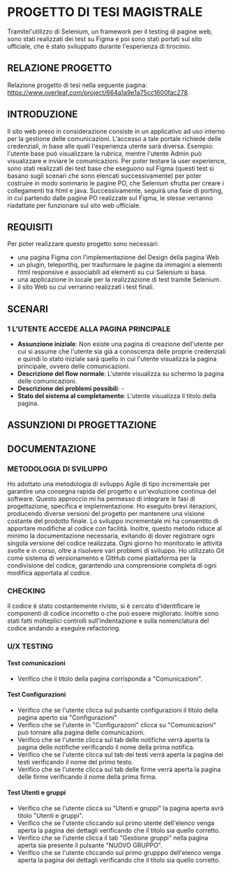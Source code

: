 # PROGETTO DI TESI MAGISTRALE

Tramitel'utilizzo di Selenium, un framework per il testing di pagine web, sono stati realizzati dei test su Figma e poi sono stati portati sul sito ufficiale, che è stato sviluppato durante l'esperienza di tirocinio.

## RELAZIONE PROGETTO
Relazione progetto di tesi nella seguente pagina: https://www.overleaf.com/project/664a1a9e1a75cc1600fac278.

## INTRODUZIONE
Il sito web preso in considerazione consiste in un applicativo ad uso interno per la gestione delle comunicazioni.
L'accesso a tale portale richiede delle credenziali, in base alle quali l'esperienza utente sarà diversa.
Esempio: l'utente base può visualizzare la rubrica, mentre l'utente Admin può visualizzare e inviare le comunicazioni.
Per poter testare la user experience, sono stati realizzati dei test base che eseguono sul Figma (questi test si basano sugli scenari che sono elencati successivamente) per poter costruire in modo sommario le pagine PO, che Selenium sfrutta per creare i collegamenti tra html e java. Successivamente, seguirà una fase di porting, in cui partendo dalle pagine PO realizzate sul Figma, le stesse verranno riadattate per funzionare sul sito web ufficiale.

## REQUISITI
Per poter realizzare questo progetto sono necessari: 
- una pagina Figma con l'implementazione del Design della pagina Web
- un plugin, teleporthq, per trasformare le pagine da immagini a elementi html responsive e associabili ad elementi su cui Selenium si basa.
- una applicazione in locale per la realizzazione di test tramite Selenium.
- il sito Web su cui verranno realizzati i test finali.

## SCENARI

### 1 L'UTENTE ACCEDE ALLA PAGINA PRINCIPALE 
- **Assunzione iniziale**: Non esiste una pagina di creazione dell'utente per cui si assume che l'utente sia già a conoscenza delle proprie credenziali e quindi lo stato iniziale sarà quello in cui l'utente visualizza la pagina principale, ovvero delle comunicazioni.
- **Descrizione del flow normale**: L'utente visualizza su schermo la pagina delle comunicazioni.
- **Descrizione dei problemi possibili**: -
- **Stato del sistema al completamento**: L'utente visualizza il titolo della pagina.

## ASSUNZIONI DI PROGETTAZIONE

## DOCUMENTAZIONE

### METODOLOGIA DI SVILUPPO
Ho adottato una metodologia di sviluppo Agile di tipo incrementale per garantire una consegna rapida del progetto e un'evoluzione continua del software. Questo approccio mi ha permesso di integrare le fasi di progettazione, specifica e implementazione. Ho eseguito brevi iterazioni, producendo diverse versioni del progetto per mantenere una visione costante del prodotto finale. Lo sviluppo incrementale mi ha consentito di apportare modifiche al codice con facilità. Inoltre, questo metodo riduce al minimo la documentazione necessaria, evitando di dover registrare ogni singola versione del codice realizzata.
Ogni giorno ho monitorato le attività svolte e in corso, oltre a risolvere vari problemi di sviluppo. Ho utilizzato Git come sistema di versionamento e GitHub come piattaforma per la condivisione del codice, garantendo una comprensione completa di ogni modifica apportata al codice.

### CHECKING
Il codice è stato costantemente rivisto, si è cercato
d'identificare le componenti di codice incorretto o che
può essere migliorato. Inoltre sono stati fatti molteplici
controlli sull'indentazione e sulla nomenclatura del codice
andando a eseguire refactoring.

### U/X TESTING

#### Test comunicazioni
- Verifico che il titolo della pagina corrisponda a "Comunicazioni".

#### Test Configurazioni
- Verifico che se l'utente clicca sul pulsante configurazioni il titolo della pagina aperto sia "Configurazioni"
- Verifico che se l'utente in "Configurazoni" clicca su "Comunicazioni" può tornare alla pagina delle comunicazioni.
- Verifico che se l'utente clicca sul tab delle notifiche verrà aperta la pagina delle notifiche verificando il nome della prima notifica.
- Verifico che se l'utente clicca sul tab dei testi verrà aperta la pagina dei testi verificando il nome del primo testo.
- Verifico che se l'utente clicca sul tab delle firme verrà aperta la pagina delle firme verificando il nome della prima firma.

#### Test Utenti e gruppi
- Verifico che se l'utente clicca su "Utenti e gruppi" la pagina aperta avrà titolo "Utenti e gruppi".
- Verifico che se l'utente cliccando sul primo utente dell'elenco venga aperta la pagina dei dettagli verificando che il titolo sia quello corretto.
- Verifico che se l'utente clicca il tab "Gestione gruppi" nella pagina aperta sia presente il pulsante "NUOVO GRUPPO".
- Verifico che se l'utente cliccando sul primo grupppo dell'elenco venga aperta la pagina dei dettagli verificando che il titolo sia quello corretto.
